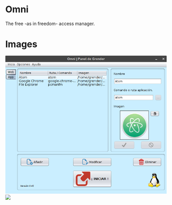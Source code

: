 # Omni
The free -as in freedom- access manager.

# Images
<img src="./art/scr1.png" />
<img src="./art/scr2" />

